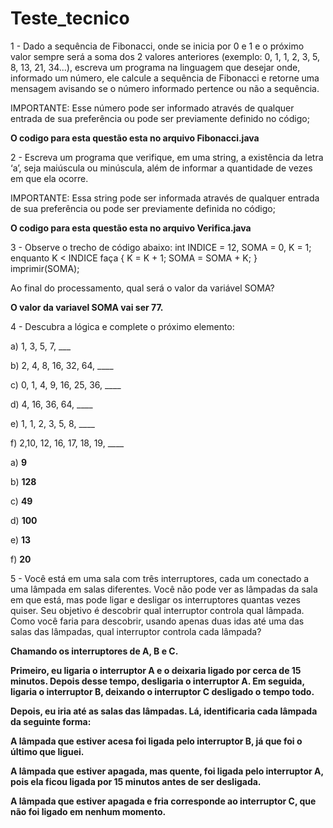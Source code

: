 # Teste_tecnico
1 - Dado a sequência de Fibonacci, onde se inicia por 0 e 1 e o próximo valor sempre será a soma dos 2 valores anteriores (exemplo: 0, 1, 1, 2, 3, 5, 8, 13, 21, 34...), escreva um programa na linguagem que desejar onde, informado um número, ele calcule a sequência de Fibonacci e retorne uma mensagem avisando se o número informado pertence ou não a sequência.

IMPORTANTE: Esse número pode ser informado através de qualquer entrada de sua preferência ou pode ser previamente definido no código;

**O codigo para esta questão esta no arquivo Fibonacci.java**

2 - Escreva um programa que verifique, em uma string, a existência da letra ‘a’, seja maiúscula ou minúscula, além de informar a quantidade de vezes em que ela ocorre.

IMPORTANTE: Essa string pode ser informada através de qualquer entrada de sua preferência ou pode ser previamente definida no código;

**O codigo para esta questão esta no arquivo Verifica.java**


3 - Observe o trecho de código abaixo: int INDICE = 12, SOMA = 0, K = 1; enquanto K < INDICE faça { K = K + 1; SOMA = SOMA + K; } imprimir(SOMA);

Ao final do processamento, qual será o valor da variável SOMA?

**O valor da variavel SOMA vai ser 77.**

4 - Descubra a lógica e complete o próximo elemento:
   
a) 1, 3, 5, 7, ___

b) 2, 4, 8, 16, 32, 64, ____

c) 0, 1, 4, 9, 16, 25, 36, ____

d) 4, 16, 36, 64, ____

e) 1, 1, 2, 3, 5, 8, ____

f) 2,10, 12, 16, 17, 18, 19, ____

a) **9**

b) **128**

c) **49**

d) **100**

e) **13**

f) **20**

5 - Você está em uma sala com três interruptores, cada um conectado a uma lâmpada em salas diferentes. Você não pode ver as lâmpadas da sala em que está, mas pode ligar e desligar os interruptores quantas vezes quiser. Seu objetivo é descobrir qual interruptor controla qual lâmpada. Como você faria para descobrir, usando apenas duas idas até uma das salas das lâmpadas, qual interruptor controla cada lâmpada?

**Chamando os interruptores de A, B e C.**

**Primeiro, eu ligaria o interruptor A e o deixaria ligado por cerca de 15 minutos. Depois desse tempo, desligaria o interruptor A. Em seguida, ligaria o interruptor B, deixando o interruptor C desligado o tempo todo.**

**Depois, eu iria até as salas das lâmpadas. Lá, identificaria cada lâmpada da seguinte forma:**

**A lâmpada que estiver acesa foi ligada pelo interruptor B, já que foi o último que liguei.**

**A lâmpada que estiver apagada, mas quente, foi ligada pelo interruptor A, pois ela ficou ligada por 15 minutos antes de ser desligada.**

**A lâmpada que estiver apagada e fria corresponde ao interruptor C, que não foi ligado em nenhum momento.**
